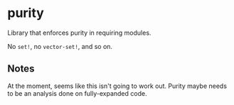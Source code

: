 purity
===

Library that enforces purity in requiring modules.

No `set!`, no `vector-set!`, and so on.



Notes
---

At the moment, seems like this isn't going to work out.
Purity maybe needs to be an analysis done on fully-expanded code.
